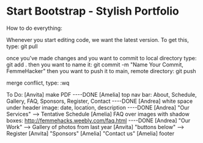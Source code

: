 Start Bootstrap - Stylish Portfolio
=========

How to do everything:

Whenever you start editing code, we want the latest version. To get this, type: 
	git pull 

once you've made changes and you want to commit to local directory
type: 
	git add .
then you want to name it:
	git commit -m "Name Your Commit, FemmeHacker"
then you want to push it to main, remote directory:
	git push

merge conflict, type: :wq



To Do:
	[Anvita] make PDF
	----DONE [Amelia] top nav bar: About, Schedule, Gallery, FAQ, Sponsors, Register, Contact
	----DONE [Andrea] white space under header image: date, location, description
	----DONE [Andrea] "Our Services" --> Tentative Schedule
	[Amelia] FAQ over images with shadow boxes: http://femmehacks.weebly.com/faq.html
	----DONE [Andrea] "Our Work" --> Gallery of photos from last year
	[Anvita] "buttons below" --> Register
	[Anvita] "Sponsors" 
	[Amelia] "Contact us"
	[Amelia] footer
